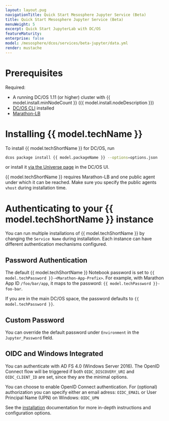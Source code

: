 ```yaml
---
layout: layout.pug
navigationTitle: Quick Start Mesosphere Jupyter Service (Beta)
title: Quick Start Mesosphere Jupyter Service (Beta)
menuWeight: 5
excerpt: Quick Start JupyterLab with DC/OS
featureMaturity:
enterprise: false
model: /mesosphere/dcos/services/beta-jupyter/data.yml
render: mustache
---
```


# Prerequisites

Required:

- A running DC/OS 1.11 (or higher) cluster with {{ model.install.minNodeCount }} ({{ model.install.nodeDescription }})
- [DC/OS CLI](/mesosphere/dcos/latest/cli/install/) installed
- [Marathon-LB](/mesosphere/dcos/services/marathon-lb/)

# Installing {{ model.techName }}

To install {{ model.techShortName }} for  DC/OS, run 

```bash
dcos package install {{ model.packageName }} --options=options.json
```

or install it [via the Universe page](/mesosphere/dcos/latest/gui/catalog/) in the DC/OS UI.

{{ model.techShortName }} requires Marathon-LB and one public agent under which it can be reached. Make sure you specify the public agents `vhost` during installation time.

# Authenticating to your {{ model.techShortName }} instance

You can run multiple installations of {{ model.techShortName }} by changing the `Service Name` during installation. Each instance can have different authentication mechanisms configured.

## Password Authentication

The default {{ model.techShortName }} Notebook password is set to `{{ model.techPassword }}-<Marathon-App-Prefix>`. For example, with Marathon App ID `/foo/bar/app`, it maps to the password: `{{ model.techPassword }}-foo-bar`.

If you are in the main DC/OS space, the password defaults to `{{ model.techPassword }}`.

## Custom Password

You can override the default password under `Environment` in the `Jupyter_Password` field.

## OIDC and Windows Integrated 

You can authenticate with AD FS 4.0 (Windows Server 2016). The OpenID Connect flow will be triggered if both `OIDC_DISCOVERY_URI` and `OIDC_CLIENT_ID` are set, since they are the minimal options.

You can choose to enable OpenID Connect authentication. For (optional) authorization you can specify either an email adress: `OIDC_EMAIL` or User Principal Name (UPN) on Windows: `OIDC_UPN`

See the [installation](/mesosphere/dcos/services/beta-jupyter/1.2.0-0.33.7-beta/installing/) documentation for more in-depth instructions and configuration options.